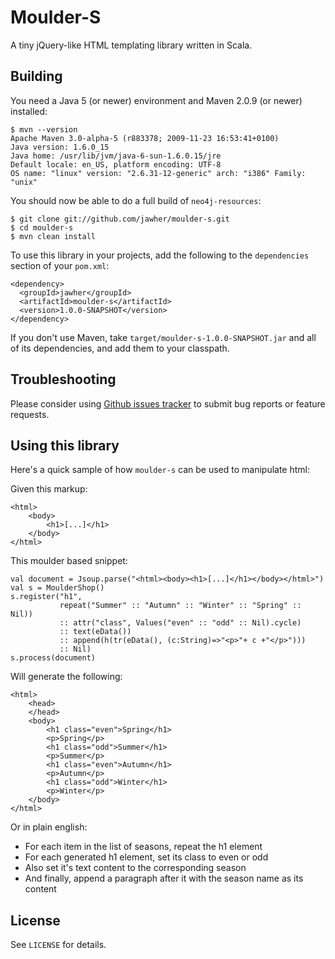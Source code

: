 Moulder-S
=======================

A tiny jQuery-like HTML templating library written in Scala.

Building
--------

You need a Java 5 (or newer) environment and Maven 2.0.9 (or newer) installed:

    $ mvn --version
    Apache Maven 3.0-alpha-5 (r883378; 2009-11-23 16:53:41+0100)
    Java version: 1.6.0_15
    Java home: /usr/lib/jvm/java-6-sun-1.6.0.15/jre
    Default locale: en_US, platform encoding: UTF-8
    OS name: "linux" version: "2.6.31-12-generic" arch: "i386" Family: "unix"

You should now be able to do a full build of `neo4j-resources`:

    $ git clone git://github.com/jawher/moulder-s.git
    $ cd moulder-s
    $ mvn clean install

To use this library in your projects, add the following to the `dependencies` section of your
`pom.xml`:

    <dependency>
      <groupId>jawher</groupId>
      <artifactId>moulder-s</artifactId>
      <version>1.0.0-SNAPSHOT</version>
    </dependency>

If you don't use Maven, take `target/moulder-s-1.0.0-SNAPSHOT.jar` and all of its dependencies, and add them to your classpath.


Troubleshooting
---------------

Please consider using [Github issues tracker](http://github.com/jawher/moulder-s/issues) to submit bug reports or feature requests.


Using this library
------------------

Here's a quick sample of how `moulder-s` can be used to manipulate html:

Given this markup:

    <html>
        <body>
            <h1>[...]</h1>
        </body>
    </html>

This moulder based snippet:

    val document = Jsoup.parse("<html><body><h1>[...]</h1></body></html>")
    val s = MoulderShop()
    s.register("h1", 
               repeat("Summer" :: "Autumn" :: "Winter" :: "Spring" :: Nil)) 
               :: attr("class", Values("even" :: "odd" :: Nil).cycle) 
               :: text(eData()) 
               :: append(h(tr(eData(), (c:String)=>"<p>"+ c +"</p>"))) 
               :: Nil)
    s.process(document)


Will generate the following:

    <html>
        <head>
        </head>
        <body> 
            <h1 class="even">Spring</h1> 
            <p>Spring</p>
            <h1 class="odd">Summer</h1> 
            <p>Summer</p>
            <h1 class="even">Autumn</h1> 
            <p>Autumn</p>
            <h1 class="odd">Winter</h1> 
            <p>Winter</p>
        </body>
    </html>

Or in plain english:

* For each item in the list of seasons, repeat the h1 element
* For each generated h1 element, set its class to even or odd
* Also set it's text content to the corresponding season
* And finally, append a paragraph after it with the season name as its content



License
-------

See `LICENSE` for details.
